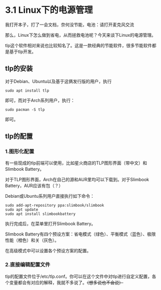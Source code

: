 # 3.1 Linux下的电源管理

我打开本子，打了一会文档，奈何没节能，电池：请打开麦克风交流

那么，Linux下怎么做到省电，从而拯救电池呢？今天来谈下Linux的电源管理。

tlp这个软件相对来说也比较知名了。这是一款经典的节能软件，很多节能软件都是基于tlp开发。

## tlp的安装

对于Debian、Ubuntu以及基于这俩发行版的用户，执行

```
sudo apt install tlp
```

即可，而对于Arch系列用户，执行：

```
sudo pacman -S tlp
```

即可。

## tlp的配置

### 1.图形化配置

有一些现成的tlp前端可以使用，比如星火商店的TLP图形界面（带中文）和Slimbook Battery。

对于TLP图形界面，Arch在自己的源和AUR里均可以下载到。对于Slimbook Battery，AUR应该有包（？）

Debian或Ubuntu系列用户直接执行如下命令：

```
sudo add-apt-repository ppa:slimbook/slimbook
sudo apt update
sudo apt install slimbookbattery
```

执行完成后，在菜单里打开Slimbook Battery。

Slimbook Battery有四个预设方案：省电模式（绿色）、平衡模式（蓝色）、极限性能（橙色）和关（灰色）。

在高级模式中可以设置各个预设方案的配置。

[^注意]: 电脑性能低的用户请务必在平衡模式高级设置中把Limit CPU profile设置为none，否则软件将限制CPU频率，导致看B站视频之类的东西特别卡！

### 2.直接编辑配置文件

tlp的配置文件位于/etc/tlp.conf。你可以在这个文件中对tlp进行自定义配置，各个变量都会有对应的解释，我就不多说了。~~（想多说也不会说）~~